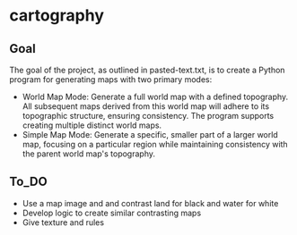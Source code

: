 # cartography

## Goal
The goal of the project, as outlined in pasted-text.txt, is to create a Python program for generating maps with two primary modes:

* World Map Mode: Generate a full world map with a defined topography. All subsequent maps derived from this world map will adhere to its topographic structure, ensuring consistency. The program supports creating multiple distinct world maps.
* Simple Map Mode: Generate a specific, smaller part of a larger world map, focusing on a particular region while maintaining consistency with the parent world map's topography.

## To_DO
* Use a map image and and contrast land for black and water for white
* Develop logic to create similar contrasting maps
* Give texture and rules

